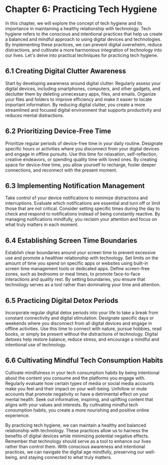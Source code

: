 Chapter 6: Practicing Tech Hygiene
==================================

In this chapter, we will explore the concept of tech hygiene and its importance in maintaining a healthy relationship with technology. Tech hygiene refers to the conscious and intentional practices that help us create a balanced and mindful approach to using digital devices and technologies. By implementing these practices, we can prevent digital overwhelm, reduce distractions, and cultivate a more harmonious integration of technology into our lives. Let's delve into practical techniques for practicing tech hygiene.

6.1 Creating Digital Clutter Awareness
--------------------------------------

Start by developing awareness around digital clutter. Regularly assess your digital devices, including smartphones, computers, and other gadgets, and declutter them by deleting unnecessary apps, files, and emails. Organize your files and folders to improve efficiency and make it easier to locate important information. By reducing digital clutter, you create a more streamlined and focused digital environment that supports productivity and reduces mental distractions.

6.2 Prioritizing Device-Free Time
---------------------------------

Prioritize regular periods of device-free time in your daily routine. Designate specific hours or activities where you disconnect from your digital devices and engage in offline pursuits. Use this time for relaxation, self-reflection, creative endeavors, or spending quality time with loved ones. By creating space for device-free time, you allow yourself to recharge, foster deeper connections, and reconnect with the present moment.

6.3 Implementing Notification Management
----------------------------------------

Take control of your device notifications to minimize distractions and interruptions. Evaluate which notifications are essential and turn off or limit those that are not critical. Consider setting specific times during the day to check and respond to notifications instead of being constantly reactive. By managing notifications mindfully, you reclaim your attention and focus on what truly matters in each moment.

6.4 Establishing Screen Time Boundaries
---------------------------------------

Establish clear boundaries around your screen time to prevent excessive use and promote a healthier relationship with technology. Set limits on the amount of time you spend on specific apps or websites using built-in screen time management tools or dedicated apps. Define screen-free zones, such as bedrooms or meal times, to promote face-to-face interactions and quality rest. By setting boundaries, you ensure that technology serves as a tool rather than dominating your time and attention.

6.5 Practicing Digital Detox Periods
------------------------------------

Incorporate regular digital detox periods into your life to take a break from constant connectivity and digital stimulation. Designate specific days or weekends where you disconnect from all digital devices and engage in offline activities. Use this time to connect with nature, pursue hobbies, read books, or simply be present without the distractions of technology. Digital detoxes help restore balance, reduce stress, and encourage a mindful and intentional use of technology.

6.6 Cultivating Mindful Tech Consumption Habits
-----------------------------------------------

Cultivate mindfulness in your tech consumption habits by being intentional about the content you consume and the platforms you engage with. Regularly evaluate how certain types of media or social media accounts make you feel and their impact on your well-being. Unfollow or mute accounts that promote negativity or have a detrimental effect on your mental health. Seek out informative, inspiring, and uplifting content that aligns with your values and interests. By cultivating mindful tech consumption habits, you create a more nourishing and positive online experience.

By practicing tech hygiene, we can maintain a healthy and balanced relationship with technology. These practices allow us to harness the benefits of digital devices while minimizing potential negative effects. Remember that technology should serve as a tool to enhance our lives rather than control them. With conscious awareness and intentional practices, we can navigate the digital age mindfully, preserving our well-being, and staying connected to what truly matters.
